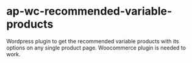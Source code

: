 # ap-wc-recommended-variable-products
Wordpress plugin to get the recommended variable products with its options on any single product page. Woocommerce plugin is needed to work.
